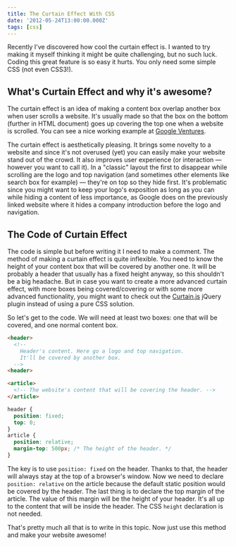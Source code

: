 ```yaml
---
title: The Curtain Effect With CSS
date: '2012-05-24T13:00:00.000Z'
tags: [css]
---
```


Recently I've discovered how cool the curtain effect is. I wanted to try making it myself thinking it might be quite challenging, but no such luck. Coding this great feature is so easy it hurts. You only need some simple CSS (not even CSS3!).

## What's Curtain Effect and why it's awesome?

The curtain effect is an idea of making a content box overlap another box when user scrolls a website. It's usually made so that the box on the bottom (further in HTML document) goes up covering the top one when a website is scrolled. You can see a nice working example at [Google Ventures](http://www.googleventures.com/).

The curtain effect is aesthetically pleasing. It brings some novelty to a website and since it's not overused (yet) you can easily make your website stand out of the crowd. It also improves user experience (or interaction — however you want to call it). In a "classic" layout the first to disappear while scrolling are the logo and top navigation (and sometimes other elements like search box for example) — they're on top so they hide first. It's problematic since you might want to keep your logo's exposition as long as you can while hiding a content of less importance, as Google does on the previously linked website where it hides a company introduction before the logo and navigation.

## The Code of Curtain Effect

The code is simple but before writing it I need to make a comment. The method of making a curtain effect is quite inflexible. You need to know the height of your content box that will be covered by another one. It will be probably a header that usually has a fixed height anyway, so this shouldn't be a big headache. But in case you want to create a more advanced curtain effect, with more boxes being covered/covering or with some more advanced functionality, you might want to check out the [Curtain.js](http://curtain.victorcoulon.fr/) jQuery plugin instead of using a pure CSS solution.

So let's get to the code. We will need at least two boxes: one that will be covered, and one normal content box.

```html
<header>
  <!--
    Header's content. Here go a logo and top navigation.
    It'll be covered by another box.
  -->
<header>

<article>
  <!-- The website's content that will be covering the header. -->
</article>
```

```css
header {
  position: fixed;
  top: 0;
}
article {
  position: relative;
  margin-top: 500px; /* The height of the header. */
}
```

The key is to use `position: fixed` on the header. Thanks to that, the header will always stay at the top of a browser's window. Now we need to declare `position: relative` on the article because the default static position would be covered by the header. The last thing is to declare the top margin of the article. The value of this margin will be the height of your header. It's all up to the content that will be inside the header. The CSS `height` declaration is not needed.

That's pretty much all that is to write in this topic. Now just use this method and make your website awesome!
